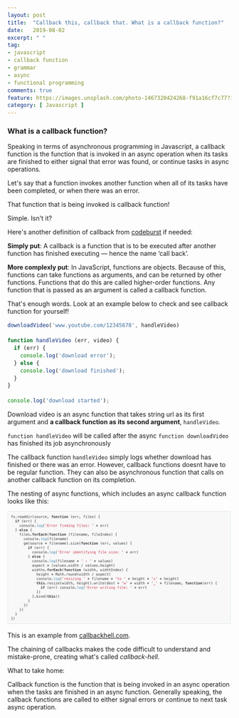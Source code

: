 ```yaml
---
layout: post
title:  "Callback this, callback that. What is a callback function?"
date:   2019-08-02
excerpt: " "
tag:
- javascript
- callback function
- grammar
- async
- functional programming
comments: true
feature: https://images.unsplash.com/photo-1467320424268-f91a16cf7c77?ixlib=rb-1.2.1&ixid=eyJhcHBfaWQiOjEyMDd9&auto=format&fit=crop&w=1500&q=80
category: [ Javascript ]
---
```


### What is a callback function?

Speaking in terms of asynchronous programming in Javascript, a callback function is the function that is invoked in an async operation when its tasks are finished to either signal that error was found, or continue tasks in async operations.

Let's say that a function invokes another function when all of its tasks have been completed, or when there was an error.

That function that is being invoked is callback function! 

Simple. Isn't it?

Here's another definition of callback from [codeburst](https://codeburst.io/javascript-what-the-heck-is-a-callback-aba4da2deced) if needed:

**Simply put**: A callback is a function that is to be executed after another function has finished executing — hence the name ‘call back’.  

**More complexly put**: In JavaScript, functions are objects. Because of this, functions can take functions as arguments, and can be returned by other functions. Functions that do this are called higher-order functions. Any function that is passed as an argument is called a callback function.

That's enough words. Look at an example below to check and see callback function for yourself!

```js
downloadVideo('www.youtube.com/12345678', handleVideo)

function handleVideo (err, video) {
  if (err) {
    console.log('download error');
  } else {
    console.log('download finished');
  }
}

console.log('download started');
```

Download video is an async function that takes string url as its first argument and **a callback function as its second argument**, `handleVideo`.

`function handleVideo` will be called after the async `function downloadVideo` has finished its job asynchronously

The callback function `handleVideo` simply logs whether download has finished or there was an error. However, callback functions doesnt have to be regular function. They can also be asynchronous function that calls on another callback function on its completion.

The nesting of async functions, which includes an async callback function looks like this:

<img src="../assets/postimg/callbackhell.com.png" width="900">

This is an example from [callbackhell.com](www.callbackhell.com).  

The chaining of callbacks makes the code difficult to understand and mistake-prone, creating what's called *callback-hell.*

What to take home:

Callback function is the function that is being invoked in an async operation when the tasks are finished in an async function. Generally speaking, the callback functions are called to either signal errors or continue to next task async operation.

